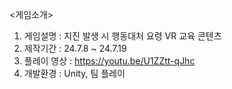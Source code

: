 <게임소개>

1. 게임설명 : 지진 발생 시 행동대처 요령 VR 교육 콘텐츠
2. 제작기간 : 24.7.8 ~ 24.7.19
3. 플레이 영상 : https://youtu.be/U1ZZtt-qJhc
4. 개발환경 : Unity, 팀 플레이 

